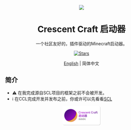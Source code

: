 <div align="center">
<div>
  <image width="120em" src="media/applogo.svg" />
  </div>
<h1 align="center">Crescent Craft 启动器</h1>

一个社区友好的，插件驱动的Minecraft启动器。

[![Stars](https://img.shields.io/github/stars/Waxes-Wanes/CCL?label=Stars)](https://github.com/Waxes-Wanes/CCL)

<p>
  <a href='./README.md'>English</a> | 简体中文 </a>
</p>
</div>

## 简介

- ⚠ 在我完成源自SCL项目的框架之前不会被开发。
- ℹ 在CCL完成开发并发布之前，你或许可以先看看[SCL](https://github.com/Waxes-Wanes/SCL)


<div align="center"><img src="media/banner_zh_cn.png" width=25%></div>
